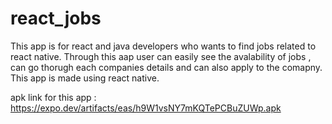 # react_jobs 
This app is for react and java developers who wants to find jobs related to react native. 
Through this aap user can easily see the avalability of jobs , can go thorugh each companies details and can also apply to the comapny.
This app is made using react native. 

apk link for this app : https://expo.dev/artifacts/eas/h9W1vsNY7mKQTePCBuZUWp.apk
